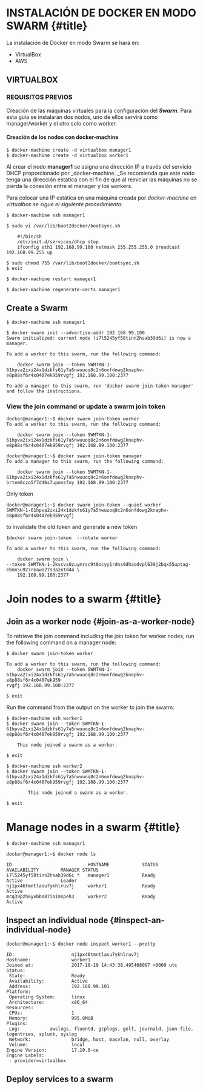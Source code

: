 # INSTALACIÓN DE DOCKER EN MODO SWARM {#title}

La instalación de Docker en modo Swarm se hará en:

* VirtualBox
* AWS

## VIRTUALBOX

### REQUISITOS PREVIOS

Creación de las máquinas virtuales para la configuración del _**Swarm**_. Para esta guía se instalaran dos nodos, uno de ellos servirá como manager/worker y el otro solo como worker.

#### Creación de los nodos con docker-machine

```
$ docker-machine create -d virtualbox manager1
$ docker-machine create -d virtualbox worker1
```

Al crear el nodo **manager1** se asigna una dirección IP a través del servicio DHCP proporcionado por _docker-machine. _Se recomienda que este nodo tenga una dirección estática con el fin de que al reiniciar las máquinas no se pierda la conexión entre el manager y los workers.

Para colocar una IP estática en una máquina creada por _docker-machine_ en _virtualbox se sigue el siguiente procedimiento:_

```
$ docker-machine ssh manager1
```

```
$ sudo vi /var/lib/boot2docker/bootsync.sh

    #!/bin/sh
    /etc/init.d/services/dhcp stop
    ifconfig eth1 192.168.99.100 netmask 255.255.255.0 broadcast 192.168.99.255 up

$ sudo chmod 755 /var/lib/boot2docker/bootsync.sh
$ exit
```

```
$ docker-machine restart manager1
```

```
$ docker-machine regenerate-certs manager1
```

## Create a Swarm

```
$  docker-machine ssh manager1
```

```
$  docker swarm init --advertise-addr 192.168.99.100
Swarm initialized: current node (i7l5245yf58tinn2hsab39d6i) is now a manager.

To add a worker to this swarm, run the following command:

    docker swarm join --token SWMTKN-1-61hpva2ixi24x1dzkfs61y7a5nwuuoq8c2n6onfdowg2knaphv-e8p88sf6r4x0407ek959rvgfj 192.168.99.100:2377

To add a manager to this swarm, run 'docker swarm join-token manager' and follow the instructions.
```

 

###  View the join command or update a swarm join token

```
docker@manager1:~$ docker swarm join-token worker
To add a worker to this swarm, run the following command:

    docker swarm join --token SWMTKN-1-61hpva2ixi24x1dzkfs61y7a5nwuuoq8c2n6onfdowg2knaphv-e8p88sf6r4x0407ek959rvgfj 192.168.99.100:2377

docker@manager1:~$ docker swarm join-token manager
To add a manager to this swarm, run the following command:

    docker swarm join --token SWMTKN-1-61hpva2ixi24x1dzkfs61y7a5nwuuoq8c2n6onfdowg2knaphv-brtem0czo5f7d46s7uponsfoy 192.168.99.100:2377
```

Only token

```
docker@manager1:~$ docker swarm join-token --quiet worker
SWMTKN-1-61hpva2ixi24x1dzkfs61y7a5nwuuoq8c2n6onfdowg2knaphv-e8p88sf6r4x0407ek959rvgfj
```

to invalidate the old token and generate a new token

```
$docker swarm join-token  --rotate worker

To add a worker to this swarm, run the following command:

    docker swarm join \
--token SWMTKN-1-2kscvs0zuymrsc9t0ocyy1rdns9dhaodvpl639j2bqx55uptag-ebmn5u927reawo27s3azntd44 \
    192.168.99.100:2377
```

# Join nodes to a swarm {#title}

## Join as a worker node {#join-as-a-worker-node}

To retrieve the join command including the join token for worker nodes, run the following command on a manager node:

```
$ docker swarm join-token worker

To add a worker to this swarm, run the following command:
    docker swarm join --token SWMTKN-1-61hpva2ixi24x1dzkfs61y7a5nwuuoq8c2n6onfdowg2knaphv-e8p88sf6r4x0407ek959
rvgfj 192.168.99.100:2377

$ exit
```

Run the command from the output on the worker to join the swarm:

```
$ docker-machine ssh worker1
$ docker swarm join --token SWMTKN-1-61hpva2ixi24x1dzkfs61y7a5nwuuoq8c2n6onfdowg2knaphv-e8p88sf6r4x0407ek959rvgfj 192.168.99.100:2377

    This node joined a swarm as a worker.

$ exit
```

```
$ docker-machine ssh worker2
$ docker swarm join --token SWMTKN-1-61hpva2ixi24x1dzkfs61y7a5nwuuoq8c2n6onfdowg2knaphv-e8p88sf6r4x0407ek959rvgfj 192.168.99.100:2377

        This node joined a swarm as a worker.

$ exit
```

# Manage nodes in a swarm {#title}

```
$ docker-machine ssh manager1
```

```
docker@manager1:~$ docker node ls

ID                            HOSTNAME            STATUS              AVAILABILITY        MANAGER STATUS
i7l5245yf58tinn2hsab39d6i *   manager1            Ready               Active              Leader
nj1px46tmntlasu7ykhlruv7j     worker1             Ready               Active              
mcq39pzh6yvbbo87ioimspeh3     worker2             Ready               Active
```

## Inspect an individual node {#inspect-an-individual-node}

```
docker@manager1:~$ docker node inspect worker1 --pretty

ID:                     nj1px46tmntlasu7ykhlruv7j
Hostname:               worker1
Joined at:              2017-10-19 14:43:38.495408067 +0000 utc
Status:
 State:                 Ready
 Availability:          Active
 Address:               192.168.99.101
Platform:
 Operating System:      linux
 Architecture:          x86_64
Resources:
 CPUs:                  1
 Memory:                995.8MiB
Plugins:
 Log:           awslogs, fluentd, gcplogs, gelf, journald, json-file, logentries, splunk, syslog
 Network:               bridge, host, macvlan, null, overlay
 Volume:                local
Engine Version:         17.10.0-ce
Engine Labels:
 - provider=virtualbox
```

##  Deploy services to a swarm

 

